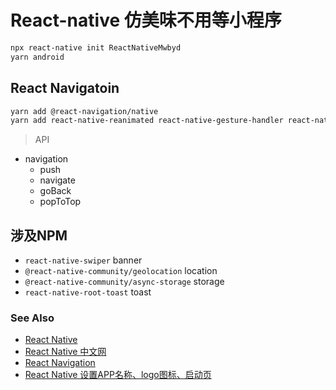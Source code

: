 # React-native 仿美味不用等小程序

```bash
npx react-native init ReactNativeMwbyd
yarn android
```

## React Navigatoin

```bash
yarn add @react-navigation/native
yarn add react-native-reanimated react-native-gesture-handler react-native-screens react-native-safe-area-context @react-native-community/masked-view
```

> API

- navigation
    - push
    - navigate
    - goBack
    - popToTop

## 涉及NPM

- `react-native-swiper` banner
- `@react-native-community/geolocation` location
- `@react-native-community/async-storage` storage
- `react-native-root-toast` toast

### See Also

- [React Native](https://www.reactnative.cn/docs/getting-started)
- [React Native 中文网](https://www.reactnative.cn/docs/getting-started)
- [React Navigation](https://reactnavigation.org/docs/getting-started)
- [React Native 设置APP名称、logo图标、启动页](https://www.cnblogs.com/tengyuxin/p/11861046.html)
